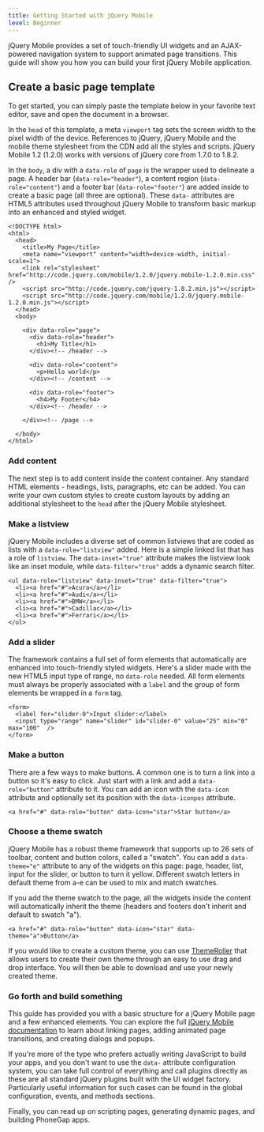 ```yaml
---
title: Getting Started with jQuery Mobile
level: Beginner
---
```


jQuery Mobile provides a set of touch-friendly UI widgets and an AJAX-powered navigation system to support animated page transitions. This guide will show you how you can build your first jQuery Mobile application.

## Create a basic page template

To get started, you can simply paste the template below in your favorite text editor, save and open the document in a browser.

In the `head` of this template, a meta `viewport` tag sets the screen width to the pixel width of the device. References to jQuery, jQuery Mobile and the mobile theme stylesheet from the CDN add all the styles and scripts. jQuery Mobile 1.2 (1.2.0) works with versions of jQuery core from 1.7.0 to 1.8.2.

In the `body`, a div with a `data-role` of `page` is the wrapper used to delineate a page. A header bar (`data-role="header"`), a content region (`data-role="content"`) and a footer bar (`data-role="footer"`) are added inside to create a basic page (all three are optional). These `data-` attributes are HTML5 attributes used throughout jQuery Mobile to transform basic markup into an enhanced and styled widget.

```
<!DOCTYPE html>
<html>
  <head>
    <title>My Page</title>
    <meta name="viewport" content="width=device-width, initial-scale=1">
    <link rel="stylesheet" href="http://code.jquery.com/mobile/1.2.0/jquery.mobile-1.2.0.min.css" />
    <script src="http://code.jquery.com/jquery-1.8.2.min.js"></script>
    <script src="http://code.jquery.com/mobile/1.2.0/jquery.mobile-1.2.0.min.js"></script>
  </head>
  <body>

    <div data-role="page">
      <div data-role="header">
        <h1>My Title</h1>
      </div><!-- /header -->

      <div data-role="content">
        <p>Hello world</p>
      </div><!-- /content -->

      <div data-role="footer">
        <h4>My Footer</h4>
      </div><!-- /header -->

    </div><!-- /page -->

  </body>
</html>
```


### Add content

The next step is to add content inside the content container. Any standard HTML elements - headings, lists, paragraphs, etc can be added. You can write your own custom styles to create custom layouts by adding an additional stylesheet to the `head` after the jQuery Mobile stylesheet.

### Make a listview

jQuery Mobile includes a diverse set of common listviews that are coded as lists with a `data-role="listview"` added. Here is a simple linked list that has a role of `listview`. The `data-inset="true"` attribute makes the listview look like an inset module, while `data-filter="true"` adds a dynamic search filter.

```
<ul data-role="listview" data-inset="true" data-filter="true">
  <li><a href="#">Acura</a></li>
  <li><a href="#">Audi</a></li>
  <li><a href="#">BMW</a></li>
  <li><a href="#">Cadillac</a></li>
  <li><a href="#">Ferrari</a></li>
</ul>
```

### Add a slider

The framework contains a full set of form elements that automatically are enhanced into touch-friendly styled widgets. Here's a slider made with the new HTML5 input type of range, no `data-role` needed. All form elements must always be properly associated with a `label` and the group of form elements be wrapped in a `form` tag.

```
<form>
  <label for="slider-0">Input slider:</label>
  <input type="range" name="slider" id="slider-0" value="25" min="0" max="100"  />
</form>
```

### Make a button

There are a few ways to make buttons. A common one is to turn a link into a button so it's easy to click. Just start with a link and add a `data-role="button"` attribute to it. You can add an icon with the `data-icon` attribute and optionally set its position with the `data-iconpos` attribute.

```
<a href="#" data-role="button" data-icon="star">Star button</a>
```

### Choose a theme swatch

jQuery Mobile has a robust theme framework that supports up to 26 sets of toolbar, content and button colors, called a "swatch". You can add a `data-theme="e"` attribute to any of the widgets on this page: page, header, list, input for the slider, or button to turn it yellow. Different swatch letters in default theme from a-e can be used to mix and match swatches.

If you add the theme swatch to the page, all the widgets inside the content will automatically inherit the theme (headers and footers don't inherit and default to swatch "a").

```
<a href="#" data-role="button" data-icon="star" data-theme="a">Button</a>
```

If you would like to create a custom theme, you can use [ThemeRoller](http://jquerymobile.com/themeroller/) that allows users to create their own theme through an easy to use drag and drop interface. You will then be able to download and use your newly created theme.

### Go forth and build something

This guide has provided you with a basic structure for a jQuery Mobile page and a few enhanced elements. You can explore the full [jQuery Mobile documentation](http://jquerymobile.com/demos/1.2.0/) to learn about linking pages, adding animated page transitions, and creating dialogs and popups.

If you're more of the type who prefers actually writing JavaScript to build your apps, and you don't want to use the `data-` attribute configuration system, you can take full control of everything and call plugins directly as these are all standard jQuery plugins built with the UI widget factory. Particularly useful information for such cases can be found in the global configuration, events, and methods sections.

Finally, you can read up on scripting pages, generating dynamic pages, and building PhoneGap apps.
